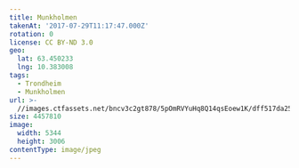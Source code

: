 ```yaml
---
title: Munkholmen
takenAt: '2017-07-29T11:17:47.000Z'
rotation: 0
license: CC BY-ND 3.0
geo:
  lat: 63.450233
  lng: 10.383008
tags:
  - Trondheim
  - Munkholmen
url: >-
  //images.ctfassets.net/bncv3c2gt878/5pOmRVYuHq8Q14qsEoew1K/dff517da25bd507b41ba5c5dc63a6f6f/munkholmen_36111706471_o
size: 4457810
image:
  width: 5344
  height: 3006
contentType: image/jpeg
---
```


